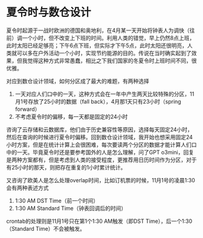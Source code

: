 # 夏令时与数仓设计

夏令时起源于一战时欧洲的德国和奥地利，在4月某一天开始将钟表人为调快（往前）调一个小时，但不改变上下班的时间。利用人类的错觉，早上仍然8点上班，此时太阳已经足够亮；下午6点下班，但实际才下午5点，此时太阳还很明亮，人类就可以多在户外活动一个小时，实现节约能源的目的。传说在当时确实起到了效果，但我觉得这种方式非常愚蠢，相比之下我们国家的冬夏令时上班时间不同，很优雅。

对应到数仓设计领域，如何分区成了最大的难题，有两种选择

1. 一天对应人们口中的一天，这种方式会在一年中产生两天比较特殊的分区，11月1号存放了25小时的数据（fall back），4月那1天只有23小时（spring forward）
2. 不考虑夏令时的偏移，每一天都是固定的24小时

咨询了云存储和云数据库，他们由于历史兼容性等原因，选择每天固定24小时，然后在查询的时候进行夏令时偏移。回到数仓设计领域，我开始也想采用固定24小时方案，但是在统计计算上会很困难，每次要读两个分区的数据才能计算人们口中的一天。毕竟夏令时还是要参考国外的人是怎么理解，问了GPT o3mini，回复是两种方案都有，但是考虑到人类的接受程度，更推荐用日历时间作为分区，对于有25小时的那天，则把存在重复的1小时累计统计。

又咨询了欧美人是怎么处理overlap时间，比如订机票的时候，11月1号的凌晨1:30会有两种表述方式

1. 1:30 AM DST Time（前一个时间）
2. 1:30 AM Standard Time（钟表回调后的时间）

crontab的处理则是11月1号只在第1个1:30 AM触发（即DST Time），后一个1:30（Standard Time）不会被触发。
